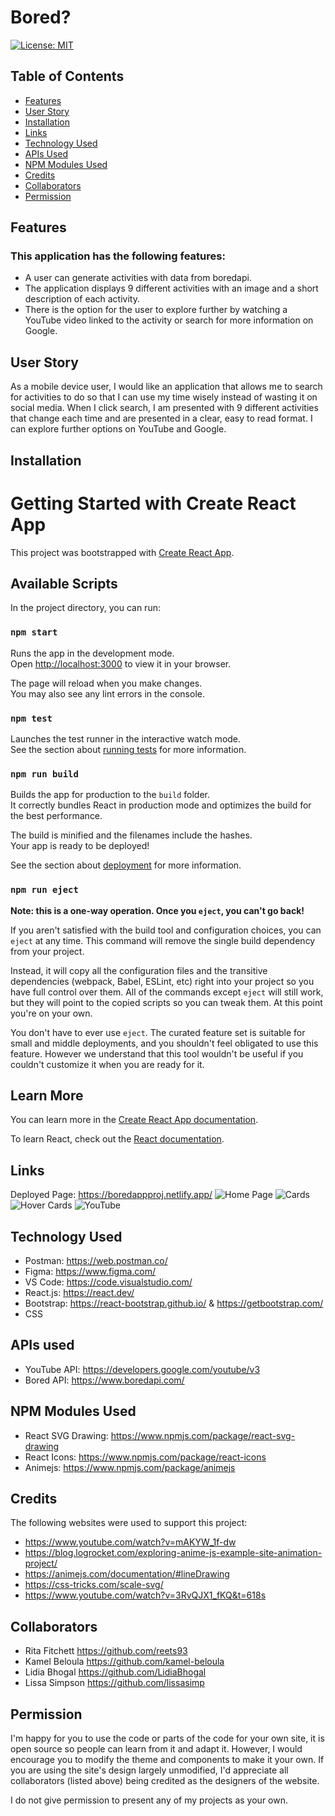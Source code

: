# Bored?

[![License: MIT](https://img.shields.io/badge/License-MIT-yellow.svg)](https://opensource.org/licenses/MIT)

## Table of Contents
- [Features](#features)
- [User Story](#user-story)
- [Installation](#installation)
- [Links](#links)
- [Technology Used](#technology-used)
- [APIs Used](#apis-used)
- [NPM Modules Used](#npm-modules-used)
- [Credits](#credits)
- [Collaborators](#collaborators)
- [Permission](#permission)

## Features
### This application has the following features:

- A user can generate activities with data from boredapi.
- The application displays 9 different activities with an image and a short description of each activity.
- There is the option for the user to explore further by watching a YouTube video linked to the activity or search for more information on Google.

## User Story
As a mobile device user, I would like an application that allows me to search for activities to do so that I can use my time wisely instead of wasting it on social media.  When I click search, I am presented with 9 different activities that change each time and are presented in a clear, easy to read format. I can explore further options on YouTube and Google.

## Installation
# Getting Started with Create React App

This project was bootstrapped with [Create React App](https://github.com/facebook/create-react-app).

## Available Scripts

In the project directory, you can run:

### `npm start`

Runs the app in the development mode.\
Open [http://localhost:3000](http://localhost:3000) to view it in your browser.

The page will reload when you make changes.\
You may also see any lint errors in the console.

### `npm test`

Launches the test runner in the interactive watch mode.\
See the section about [running tests](https://facebook.github.io/create-react-app/docs/running-tests) for more information.

### `npm run build`

Builds the app for production to the `build` folder.\
It correctly bundles React in production mode and optimizes the build for the best performance.

The build is minified and the filenames include the hashes.\
Your app is ready to be deployed!

See the section about [deployment](https://facebook.github.io/create-react-app/docs/deployment) for more information.

### `npm run eject`

**Note: this is a one-way operation. Once you `eject`, you can't go back!**

If you aren't satisfied with the build tool and configuration choices, you can `eject` at any time. This command will remove the single build dependency from your project.

Instead, it will copy all the configuration files and the transitive dependencies (webpack, Babel, ESLint, etc) right into your project so you have full control over them. All of the commands except `eject` will still work, but they will point to the copied scripts so you can tweak them. At this point you're on your own.

You don't have to ever use `eject`. The curated feature set is suitable for small and middle deployments, and you shouldn't feel obligated to use this feature. However we understand that this tool wouldn't be useful if you couldn't customize it when you are ready for it.

## Learn More

You can learn more in the [Create React App documentation](https://facebook.github.io/create-react-app/docs/getting-started).

To learn React, check out the [React documentation](https://reactjs.org/).

## Links
Deployed Page: https://boredappproj.netlify.app/
![Home Page](https://github.com/lissasimp/BoredApp/assets/116848303/f60fb15b-949b-47dd-a568-a32a896428e2)
![Cards](https://github.com/lissasimp/BoredApp/assets/116848303/477b5f14-c5ff-4bbb-b087-3aa5e798094f)
![Hover Cards](https://github.com/lissasimp/BoredApp/assets/116848303/3f8c113b-528a-41c4-a410-0573510443eb)
![YouTube](https://github.com/lissasimp/BoredApp/assets/116848303/f94da742-8ea5-44ac-b927-fdb1d74c073b)

## Technology Used
- Postman: https://web.postman.co/
- Figma: https://www.figma.com/
- VS Code: https://code.visualstudio.com/
- React.js: https://react.dev/ 
- Bootstrap: https://react-bootstrap.github.io/ & https://getbootstrap.com/
- CSS

## APIs used
- YouTube API: https://developers.google.com/youtube/v3
- Bored API: https://www.boredapi.com/

## NPM Modules Used
- React SVG Drawing: https://www.npmjs.com/package/react-svg-drawing
- React Icons: https://www.npmjs.com/package/react-icons
- Animejs: https://www.npmjs.com/package/animejs

## Credits
The following websites were used to support this project:
- https://www.youtube.com/watch?v=mAKYW_1f-dw
- https://blog.logrocket.com/exploring-anime-js-example-site-animation-project/
- https://animejs.com/documentation/#lineDrawing
- https://css-tricks.com/scale-svg/
- https://www.youtube.com/watch?v=3RvQJX1_fKQ&t=618s

## Collaborators
- Rita Fitchett https://github.com/reets93
- Kamel Beloula https://github.com/kamel-beloula
- Lidia Bhogal https://github.com/LidiaBhogal
- Lissa Simpson https://github.com/lissasimp

## Permission
I'm happy for you to use the code or parts of the code for your own site, it is open source so people can learn from it and adapt it. However, I would encourage you to modify the theme and components to make it your own. If you are using the site's design largely unmodified, I'd appreciate all collaborators (listed above) being credited as the designers of the website.

I do not give permission to present any of my projects as your own.

